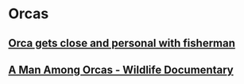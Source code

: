# Orcas

## [Orca gets close and personal with fisherman](https://www.youtube.com/watch?v=iBYSbQsxqd0)
## [A Man Among Orcas - Wildlife Documentary](https://www.youtube.com/watch?v=uW9mcG0rdLY)    
